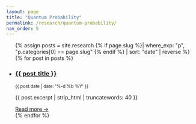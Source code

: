 ```yaml
---
layout: page
title: "Quantum Probability"
permalink: /research/quantum-probability/
nav_order: 5
---
```

<!-- Auto-list every article whose first category matches this slug -->
<ul class="post-list">
{% assign posts = site.research
     {% if page.slug %}| where_exp: "p", "p.categories[0] == page.slug" {% endif %}
     | sort: "date" | reverse %}
{% for post in posts %}
  <li>
    <h3><a href="{{ post.url | relative_url }}">{{ post.title }}</a></h3>
    <small>{{ post.date | date: '%-d %b %Y' }}</small>
    <p>{{ post.excerpt | strip_html | truncatewords: 40 }}</p>
    <a href="{{ post.url | relative_url }}">Read more →</a>
  </li>
{% endfor %}
</ul>
